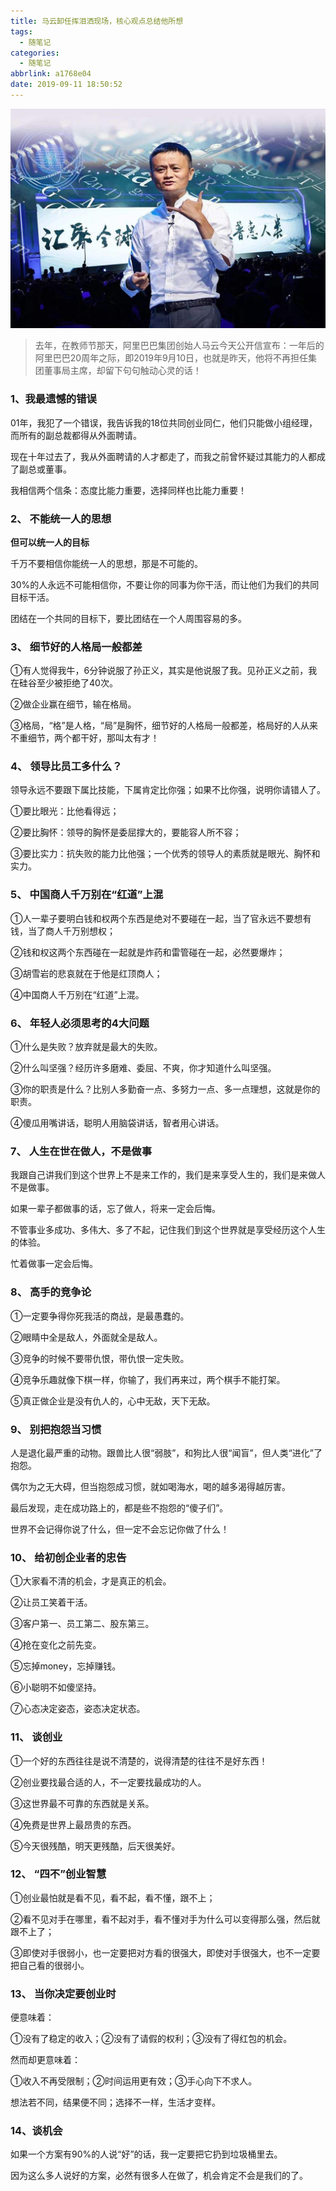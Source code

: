 ```yaml
---
title: 马云卸任挥泪洒现场，核心观点总结他所想
tags:
  - 随笔记
categories:
  - 随笔记
abbrlink: a1768e04
date: 2019-09-11 18:50:52
---
```


![](https://raw.githubusercontent.com/zhangmiaocc/blogImageResource/master/img/20190911185713.png)
> 去年，在教师节那天，阿里巴巴集团创始人马云今天公开信宣布：一年后的阿里巴巴20周年之际，即2019年9月10日，也就是昨天，他将不再担任集团董事局主席，却留下句句触动心灵的话！

<!--more-->

### 1、我最遗憾的错误

01年，我犯了一个错误，我告诉我的18位共同创业同仁，他们只能做小组经理，而所有的副总裁都得从外面聘请。

现在十年过去了，我从外面聘请的人才都走了，而我之前曾怀疑过其能力的人都成了副总或董事。

我相信两个信条：态度比能力重要，选择同样也比能力重要！

### 2、 **不能统一人的思想**

**但可以统一人的目标**

千万不要相信你能统一人的思想，那是不可能的。

30%的人永远不可能相信你，不要让你的同事为你干活，而让他们为我们的共同目标干活。

团结在一个共同的目标下，要比团结在一个人周围容易的多。

### 3、 **细节好的人格局一般都差**

①有人觉得我牛，6分钟说服了孙正义，其实是他说服了我。见孙正义之前，我在硅谷至少被拒绝了40次。

②做企业赢在细节，输在格局。

③格局，“格”是人格，“局”是胸怀，细节好的人格局一般都差，格局好的人从来不重细节，两个都干好，那叫太有才！

### 4、 **领导比员工多什么？**

领导永远不要跟下属比技能，下属肯定比你强；如果不比你强，说明你请错人了。

①要比眼光：比他看得远；

②要比胸怀：领导的胸怀是委屈撑大的，要能容人所不容；

③要比实力：抗失败的能力比他强；一个优秀的领导人的素质就是眼光、胸怀和实力。

### 5、 **中国商人千万别在“红道”上混**

①人一辈子要明白钱和权两个东西是绝对不要碰在一起，当了官永远不要想有钱，当了商人千万别想权；

②钱和权这两个东西碰在一起就是炸药和雷管碰在一起，必然要爆炸；

③胡雪岩的悲哀就在于他是红顶商人；

④中国商人千万别在“红道”上混。

### 6、 **年轻人必须思考的4大问题**

①什么是失败？放弃就是最大的失败。

②什么叫坚强？经历许多磨难、委屈、不爽，你才知道什么叫坚强。

③你的职责是什么？比别人多勤奋一点、多努力一点、多一点理想，这就是你的职责。

④傻瓜用嘴讲话，聪明人用脑袋讲话，智者用心讲话。

### 7、 **人生在世在做人，不是做事**

我跟自己讲我们到这个世界上不是来工作的，我们是来享受人生的，我们是来做人不是做事。

如果一辈子都做事的话，忘了做人，将来一定会后悔。

不管事业多成功、多伟大、多了不起，记住我们到这个世界就是享受经历这个人生的体验。

忙着做事一定会后悔。

### 8、 **高手的竞争论**

①一定要争得你死我活的商战，是最愚蠢的。

②眼睛中全是敌人，外面就全是敌人。

③竞争的时候不要带仇恨，带仇恨一定失败。

④竞争乐趣就像下棋一样，你输了，我们再来过，两个棋手不能打架。

⑤真正做企业是没有仇人的，心中无敌，天下无敌。

### 9、 **别把抱怨当习惯**

人是退化最严重的动物。跟兽比人很“弱肢”，和狗比人很“闻盲”，但人类“进化”了抱怨。

偶尔为之无大碍，但当抱怨成习惯，就如喝海水，喝的越多渴得越厉害。

最后发现，走在成功路上的，都是些不抱怨的“傻子们”。

世界不会记得你说了什么，但一定不会忘记你做了什么！

### 10、 **给初创企业者的忠告**

①大家看不清的机会，才是真正的机会。

②让员工笑着干活。

③客户第一、员工第二、股东第三。

④抢在变化之前先变。

⑤忘掉money，忘掉赚钱。

⑥小聪明不如傻坚持。

⑦心态决定姿态，姿态决定状态。


### 11、 **谈创业**

①一个好的东西往往是说不清楚的，说得清楚的往往不是好东西！

②创业要找最合适的人，不一定要找最成功的人。

③这世界最不可靠的东西就是关系。

④免费是世界上最昂贵的东西。

⑤今天很残酷，明天更残酷，后天很美好。

### 12、 **“四不”创业智慧**

①创业最怕就是看不见，看不起，看不懂，跟不上；

②看不见对手在哪里，看不起对手，看不懂对手为什么可以变得那么强，然后就跟不上了；

③即使对手很弱小，也一定要把对方看的很强大，即使对手很强大，也不一定要把自己看的很弱小。

### 13、 **当你决定要创业时**

便意味着：

①没有了稳定的收入；②没有了请假的权利；③没有了得红包的机会。

然而却更意味着：

①收入不再受限制；②时间运用更有效；③手心向下不求人。

想法若不同，结果便不同；选择不一样，生活才变样。

### 14、**谈机会**

如果一个方案有90%的人说“好”的话，我一定要把它扔到垃圾桶里去。

因为这么多人说好的方案，必然有很多人在做了，机会肯定不会是我们的了。


